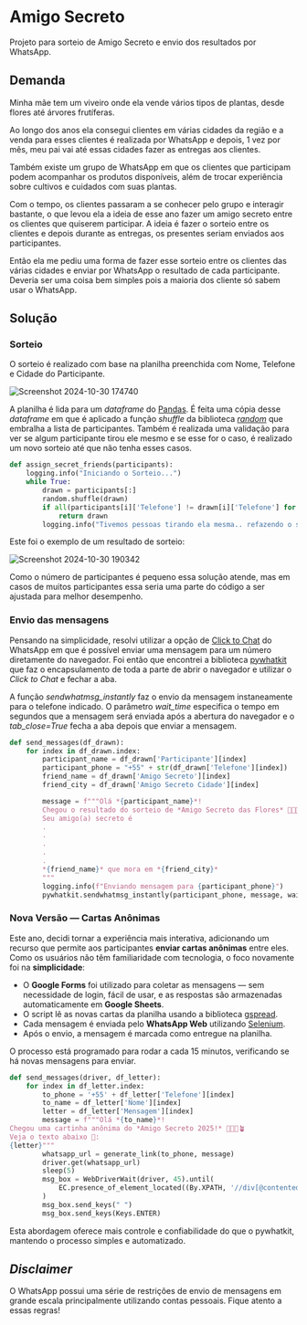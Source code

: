 # Amigo Secreto

Projeto para sorteio de Amigo Secreto e envio dos resultados por WhatsApp.

## Demanda

Minha mãe tem um viveiro onde ela vende vários tipos de plantas, desde flores até árvores frutíferas.

Ao longo dos anos ela consegui clientes em várias cidades da região e a venda para esses clientes é realizada por WhatsApp e depois, 1 vez por mês, meu pai vai até essas cidades fazer as entregas aos clientes.

Também existe um grupo de WhatsApp em que os clientes que participam podem acompanhar os produtos disponíveis, além de trocar experiência sobre cultivos e cuidados com suas plantas.

Com o tempo, os clientes passaram a se conhecer pelo grupo e interagir bastante, o que levou ela a ideia de esse ano fazer um amigo secreto entre os clientes que quiserem participar.
A ideia é fazer o sorteio entre os clientes e depois durante as entregas, os presentes seriam enviados aos participantes.

Então ela me pediu uma forma de fazer esse sorteio entre os clientes das várias cidades e enviar por WhatsApp o resultado de cada participante.
Deveria ser uma coisa bem simples pois a maioria dos cliente só sabem usar o WhatsApp.


## Solução

### Sorteio

O sorteio é realizado com base na planilha preenchida com Nome, Telefone e Cidade do Participante.

![Screenshot 2024-10-30 174740](https://github.com/user-attachments/assets/00ee603f-fc46-48d7-b18e-4aa036e0b56a)


A planilha é lida para um _dataframe_ do [Pandas](https://pandas.pydata.org/). É feita uma cópia desse _dataframe_ em que é aplicado a função _shuffle_ da biblioteca [_random_](https://docs.python.org/3/library/random.html) que embralha a lista de participantes.
Também é realizada uma validação para ver se algum participante tirou ele mesmo e se esse for o caso, é realizado um novo sorteio até que não tenha esses casos.

``` python
def assign_secret_friends(participants):
    logging.info("Iniciando o Sorteio...")
    while True:
        drawn = participants[:]
        random.shuffle(drawn)
        if all(participants[i]['Telefone'] != drawn[i]['Telefone'] for i in range(len(participants))):
            return drawn
        logging.info("Tivemos pessoas tirando ela mesma.. refazendo o sorteio")
```

Este foi o exemplo de um resultado de sorteio:

![Screenshot 2024-10-30 190342](https://github.com/user-attachments/assets/dcd4b311-4aba-4848-bb8b-fcaf00071290)


Como o número de participantes é pequeno essa solução atende, mas em casos de muitos participantes essa seria uma parte do código a ser ajustada para melhor desempenho.

### Envio das mensagens 

Pensando na simplicidade, resolvi utilizar a opção de [Click to Chat](https://faq.whatsapp.com/5913398998672934/?helpref=uf_share) do WhatsApp em que é possível enviar uma mensagem para um número diretamente do navegador.
Foi então que encontrei a biblioteca [pywhatkit](https://pypi.org/project/pywhatkit/) que faz o encapsulamento de toda a parte de abrir o navegador e utilizar o *Click to Chat* e fechar a aba.

A função _sendwhatmsg_instantly_ faz o envio da mensagem instaneamente para o telefone indicado. O parâmetro _wait_time_ especifica o tempo em segundos que a mensagem será enviada após a abertura do navegador e o _tab_close=True_ fecha a aba depois que enviar a mensagem.

``` python
def send_messages(df_drawn):
    for index in df_drawn.index:
        participant_name = df_drawn['Participante'][index]
        participant_phone = "+55" + str(df_drawn['Telefone'][index])
        friend_name = df_drawn['Amigo Secreto'][index]
        friend_city = df_drawn['Amigo Secreto Cidade'][index]

        message = f"""Olá *{participant_name}*!
        Chegou o resultado do sorteio de *Amigo Secreto das Flores* 💐🌷🌿
        Seu amigo(a) secreto é
        .
        .
        .
        .
        .
        *{friend_name}* que mora em *{friend_city}*
        """
        logging.info(f"Enviando mensagem para {participant_phone}")
        pywhatkit.sendwhatmsg_instantly(participant_phone, message, wait_time=15, tab_close=True)
```
### Nova Versão — Cartas Anônimas

Este ano, decidi tornar a experiência mais interativa, adicionando um recurso que permite aos participantes **enviar cartas anônimas** entre eles. 
Como os usuários não têm familiaridade com tecnologia, o foco novamente foi na **simplicidade**:

- O **Google Forms** foi utilizado para coletar as mensagens — sem necessidade de login, fácil de usar, e as respostas são armazenadas automaticamente em **Google Sheets**.  
- O script lê as novas cartas da planilha usando a biblioteca [gspread](https://pypi.org/project/gspread/).
- Cada mensagem é enviada pelo **WhatsApp Web** utilizando [Selenium](https://www.selenium.dev/).
- Após o envio, a mensagem é marcada como entregue na planilha.
  
O processo está programado para rodar a cada 15 minutos, verificando se há novas mensagens para enviar.

``` python
def send_messages(driver, df_letter):
    for index in df_letter.index:
        to_phone = '+55' + df_letter['Telefone'][index]
        to_name = df_letter['Nome'][index]
        letter = df_letter['Mensagem'][index]
        message = f"""Olá *{to_name}*!
Chegou uma cartinha anônima do *Amigo Secreto 2025!* 💐🌷🪻🪴
Veja o texto abaixo 💌:
{letter}"""
        whatsapp_url = generate_link(to_phone, message)
        driver.get(whatsapp_url)
        sleep(5)
        msg_box = WebDriverWait(driver, 45).until(
            EC.presence_of_element_located((By.XPATH, '//div[@contenteditable="true"][@data-tab="10"]'))
        )
        msg_box.send_keys(" ")
        msg_box.send_keys(Keys.ENTER)

```
Esta abordagem oferece mais controle e confiabilidade do que o pywhatkit, mantendo o processo simples e automatizado.

<!-- ### Demonstração

Aqui deixo um vídeo de demonstração da execução do sorteio e envio de mensagens:

[![Demonstração](https://img.youtube.com/vi/SRuPT3GjgVg/0.jpg)](https://www.youtube.com/watch?v=SRuPT3GjgVg)

-->

## *_Disclaimer_*

O WhatsApp possui uma série de restrições de envio de mensagens em grande escala principalmente utilizando contas pessoais. Fique atento a essas regras!
